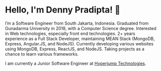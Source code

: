 # Hello, I'm Denny Pradipta! 👋

I’m a Software Engineer from South Jakarta, Indonesia. Graduated from Gunadarma University in 2018, with a Computer Science degree. Interested in Web technologies, especially front end technologies. 2+ years experience as a Full Stack Developer, maintaining MEAN Stack (MongoDB, Express, Angular.JS, and NodeJS). Currently developing various websites using MongoDB, Express, ReactJS, and NodeJS. Taking projects as a chance to learn various frameworks.

I am currently a Junior Software Engineer at [Hyperjump Technologies](https://github.com/hyperjumptech).
